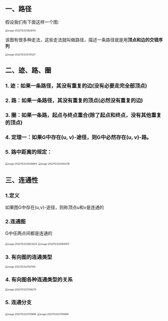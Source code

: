 ## 一、路径

假设我们有下面这样一个图:

<img src="C:\Users\hp-pc\AppData\Roaming\Typora\typora-user-images\image-20221123212628110.png" alt="image-20221123212628110" style="zoom: 50%;" />

该图有很多种走法，这些走法就叫做路径，描述一条路径就是用**顶点和边的交错序列**

<img src="C:\Users\hp-pc\AppData\Roaming\Typora\typora-user-images\image-20221123212741221.png" alt="image-20221123212741221" style="zoom:50%;" />

## 二、迹、路、圈

### 1. 迹：如果一条路径，其没有重复的边(没有必要走完全部顶点)

### 2. 路：如果一条路径，其没有重复的顶点(必然没有重复的边)

### 3. 圈：如果一条路，起点与终点重合(除了起点和终点，没有其他重复的顶点)

### 4. 定理一：如果G中存在(u, v)-途径，则G中必然存在(u, v)-路。

### 5. 路中距离的规定：

<img src="C:\Users\hp-pc\AppData\Roaming\Typora\typora-user-images\image-20221123220345863.png" alt="image-20221123220345863" style="zoom:50%;" />

<img src="C:\Users\hp-pc\AppData\Roaming\Typora\typora-user-images\image-20221123220402218.png" alt="image-20221123220402218" style="zoom:50%;" />

## 三、连通性

### 1.定义

如果图G中存在(u,v)-途径，则称顶点u和v是连通的

### 2.连通图

G中任两点间都是连通的

<img src="C:\Users\hp-pc\AppData\Roaming\Typora\typora-user-images\image-20221123220823224.png" alt="image-20221123220823224" style="zoom:50%;" />

<img src="C:\Users\hp-pc\AppData\Roaming\Typora\typora-user-images\image-20221123220845817.png" alt="image-20221123220845817" style="zoom:50%;" />

### 3. 有向图的连通类型

<img src="C:\Users\hp-pc\AppData\Roaming\Typora\typora-user-images\image-20221123221147410.png" alt="image-20221123221147410" style="zoom:50%;" />

### 4. 有向图各种连通类型的关系

<img src="C:\Users\hp-pc\AppData\Roaming\Typora\typora-user-images\image-20221123221318279.png" alt="image-20221123221318279" style="zoom:50%;" />

### 5. 连通分支

<img src="C:\Users\hp-pc\AppData\Roaming\Typora\typora-user-images\image-20221123221725695.png" alt="image-20221123221725695" style="zoom:50%;" />

<img src="C:\Users\hp-pc\AppData\Roaming\Typora\typora-user-images\image-20221123221740689.png" alt="image-20221123221740689" style="zoom:50%;" />
